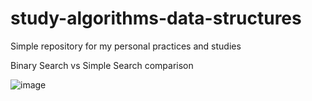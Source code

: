 # study-algorithms-data-structures
Simple repository for my personal practices and studies

Binary Search vs Simple Search comparison

![image](https://user-images.githubusercontent.com/20568405/206935816-8a33a467-a371-496f-b917-c2962a162389.png)
